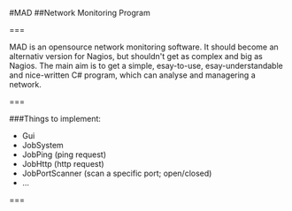 #MAD
##Network Monitoring Program

===

MAD is an opensource network monitoring software. It should become an alternativ version for Nagios, but shouldn't get as complex and big as Nagios.
The main aim is to get a simple, esay-to-use, esay-understandable and nice-written C# program, which can analyse and managering a network.

===

###Things to implement:

- Gui
- JobSystem
- JobPing (ping request)
- JobHttp (http request)
- JobPortScanner (scan a specific port; open/closed)
- ...

===







